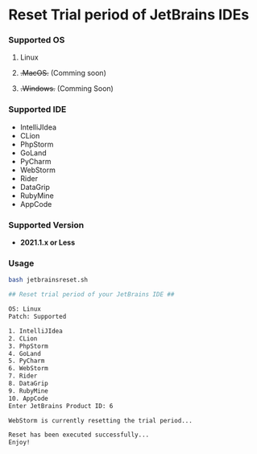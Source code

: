 # Reset Trial period of JetBrains IDEs

### Supported OS

1. Linux

2. ~~.MacOS.~~ (Comming soon)

3. ~~.Windows.~~ (Comming Soon)

### Supported IDE

- IntelliJIdea
- CLion
- PhpStorm
- GoLand
- PyCharm
- WebStorm
- Rider
- DataGrip
- RubyMine
- AppCode

### Supported Version

- **2021.1.x or Less**

### Usage

```sh
bash jetbrainsreset.sh
```

```sh
## Reset trial period of your JetBrains IDE ##

OS: Linux
Patch: Supported

1. IntelliJIdea
2. CLion
3. PhpStorm
4. GoLand
5. PyCharm
6. WebStorm
7. Rider
8. DataGrip
9. RubyMine
10. AppCode
Enter JetBrains Product ID: 6

WebStorm is currently resetting the trial period...

Reset has been executed successfully... 
Enjoy!
```
